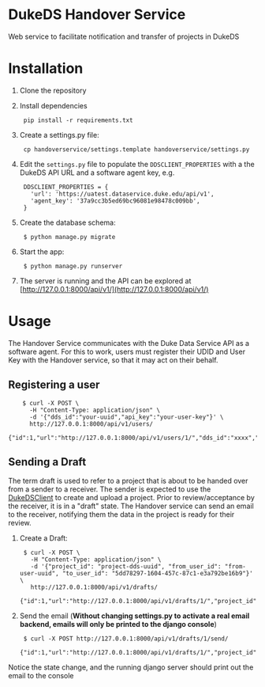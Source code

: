 DukeDS Handover Service
=======================

Web service to facilitate notification and transfer of projects in DukeDS

Installation
============

1. Clone the repository
2. Install dependencies

        pip install -r requirements.txt

3. Create a settings.py file:

        cp handoverservice/settings.template handoverservice/settings.py

4. Edit the `settings.py` file to populate the `DDSCLIENT_PROPERTIES` with a the DukeDS API URL and a software agent key, e.g.

        DDSCLIENT_PROPERTIES = {
          'url': 'https://uatest.dataservice.duke.edu/api/v1',
          'agent_key': '37a9cc3b5ed69bc96081e98478c009bb',
        }

5. Create the database schema:

        $ python manage.py migrate

6. Start the app:

        $ python manage.py runserver

7. The server is running and the API can be explored at [http://127.0.0.1:8000/api/v1/](http://127.0.0.1:8000/api/v1/)

Usage
=====

The Handover Service communicates with the Duke Data Service API as a software agent. For this to work, users must register their UDID and User Key with the Handover service, so that it may act on their behalf.

## Registering a user

        $ curl -X POST \
          -H "Content-Type: application/json" \
          -d '{"dds_id":"your-uuid","api_key":"your-user-key"}' \
          http://127.0.0.1:8000/api/v1/users/
          {"id":1,"url":"http://127.0.0.1:8000/api/v1/users/1/","dds_id":"xxxx","api_key":"xxxx"}

## Sending a Draft

The term draft is used to refer to a project that is about to be handed over from a sender to a receiver. The sender is expected to use the [DukeDSClient](https://github.com/Duke-GCB/DukeDSClient) to create and upload a project. Prior to review/acceptance by the receiver, it is in a "draft" state. The Handover service can send an email to the receiver, notifying them the data in the project is ready for their review.


1. Create a Draft:

        $ curl -X POST \
          -H "Content-Type: application/json" \
          -d '{"project_id": "project-dds-uuid", "from_user_id": "from-user-uuid", "to_user_id": "5dd78297-1604-457c-87c1-e3a792be16b9"}' \
          http://127.0.0.1:8000/api/v1/drafts/
          {"id":1,"url":"http://127.0.0.1:8000/api/v1/drafts/1/","project_id":"xxxx","from_user_id":"xxxx","to_user_id":"xxxx","state":0}

2. Send the email (**Without changing settings.py to activate a real email backend, emails will only be printed to the django console**)

        $ curl -X POST http://127.0.0.1:8000/api/v1/drafts/1/send/
            {"id":1,"url":"http://127.0.0.1:8000/api/v1/drafts/1/","project_id":"xxxx","from_user_id":"xxxx","to_user_id":"xxxx","state":1}

Notice the state change, and the running django server should print out the email to the console
